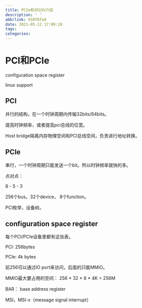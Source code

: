 ```yaml
---
title: PCIe和SRIOV介绍
description: ' '
abbrlink: 939f8fe8
date: 2021-05-12 17:09:19
tags:
categories:
---
```


# PCI和PCIe

configuration space register

linux support

## PCI

并行的结构，在一个时钟周期内传输32bits/64bits。

提高时钟频率，或者提高pci总线的位宽。

Host bridge隔离内存物理空间和PCI总线空间，负责进行地址转换。

## PCIe

串行，一个时钟周期只能发送一个bit。所以时钟频率就快的多。

点对点：

8 - 5 - 3

256个bus，32个device， 8个function。

PCI枚举，设备树。



## configuration space register

每个PCI/PCIe设备里都有这张表。

PCI: 256bytes 

PCIe: 4k bytes

前256可以通过IO port来访问，后面的只能MMIO。

MMIO最大要占用的空间： 256 * 32 * 8 * 4K = 256M

BAR： base address register

MSI，MSI-x（message signal interrupt）





